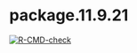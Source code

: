# package.11.9.21

  <!-- badges: start -->
  [![R-CMD-check](https://github.com/biostat625/package.11.9.21/workflows/R-CMD-check/badge.svg)](https://github.com/biostat625/package.11.9.21/actions)
  <!-- badges: end -->
